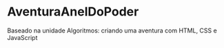 # AventuraAnelDoPoder
Baseado na unidade Algoritmos: criando uma aventura com HTML, CSS e JavaScript
